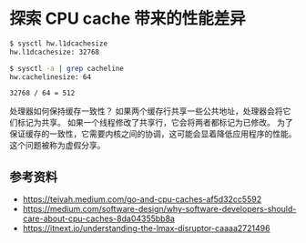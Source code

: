# 探索 CPU cache 带来的性能差异

```sh
$ sysctl hw.l1dcachesize
hw.l1dcachesize: 32768

$ sysctl -a | grep cacheline
hw.cachelinesize: 64
```

`32768 / 64 = 512`


处理器如何保持缓存一致性？ 如果两个缓存行共享一些公共地址，处理器会将它们标记为共享。
如果一个线程修改了共享行，它会将两者都标记为已修改。
为了保证缓存的一致性，它需要内核之间的协调，这可能会显着降低应用程序的性能。 这个问题被称为虚假分享。

## 参考资料

- https://teivah.medium.com/go-and-cpu-caches-af5d32cc5592
- https://medium.com/software-design/why-software-developers-should-care-about-cpu-caches-8da04355bb8a
- https://itnext.io/understanding-the-lmax-disruptor-caaaa2721496
